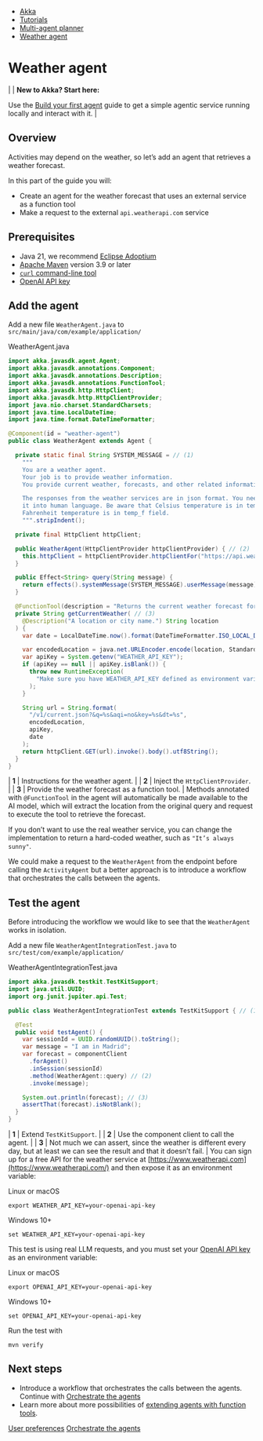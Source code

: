 <!-- <nav> -->
- [Akka](../../index.html)
- [Tutorials](../index.html)
- [Multi-agent planner](index.html)
- [Weather agent](weather.html)

<!-- </nav> -->

# Weather agent

|  | **New to Akka? Start here:**

Use the [Build your first agent](../author-your-first-service.html) guide to get a simple agentic service running locally and interact with it. |

## <a href="about:blank#_overview"></a> Overview

Activities may depend on the weather, so let’s add an agent that retrieves a weather forecast.

In this part of the guide you will:

- Create an agent for the weather forecast that uses an external service as a function tool
- Make a request to the external `api.weatherapi.com` service

## <a href="about:blank#_prerequisites"></a> Prerequisites

- Java 21, we recommend [Eclipse Adoptium](https://adoptium.net/marketplace/)
- [Apache Maven](https://maven.apache.org/install.html) version 3.9 or later
- <a href="https://curl.se/download.html">`curl` command-line tool</a>
- [OpenAI API key](https://platform.openai.com/api-keys)

## <a href="about:blank#_add_the_agent"></a> Add the agent

Add a new file `WeatherAgent.java` to `src/main/java/com/example/application/`

WeatherAgent.java
```java
import akka.javasdk.agent.Agent;
import akka.javasdk.annotations.Component;
import akka.javasdk.annotations.Description;
import akka.javasdk.annotations.FunctionTool;
import akka.javasdk.http.HttpClient;
import akka.javasdk.http.HttpClientProvider;
import java.nio.charset.StandardCharsets;
import java.time.LocalDateTime;
import java.time.format.DateTimeFormatter;

@Component(id = "weather-agent")
public class WeatherAgent extends Agent {

  private static final String SYSTEM_MESSAGE = // (1)
    """
    You are a weather agent.
    Your job is to provide weather information.
    You provide current weather, forecasts, and other related information.

    The responses from the weather services are in json format. You need to digest
    it into human language. Be aware that Celsius temperature is in temp_c field.
    Fahrenheit temperature is in temp_f field.
    """.stripIndent();

  private final HttpClient httpClient;

  public WeatherAgent(HttpClientProvider httpClientProvider) { // (2)
    this.httpClient = httpClientProvider.httpClientFor("https://api.weatherapi.com");
  }

  public Effect<String> query(String message) {
    return effects().systemMessage(SYSTEM_MESSAGE).userMessage(message).thenReply();
  }

  @FunctionTool(description = "Returns the current weather forecast for a given city.")
  private String getCurrentWeather( // (3)
    @Description("A location or city name.") String location
  ) {
    var date = LocalDateTime.now().format(DateTimeFormatter.ISO_LOCAL_DATE);

    var encodedLocation = java.net.URLEncoder.encode(location, StandardCharsets.UTF_8);
    var apiKey = System.getenv("WEATHER_API_KEY");
    if (apiKey == null || apiKey.isBlank()) {
      throw new RuntimeException(
        "Make sure you have WEATHER_API_KEY defined as environment variable."
      );
    }

    String url = String.format(
      "/v1/current.json?&q=%s&aqi=no&key=%s&dt=%s",
      encodedLocation,
      apiKey,
      date
    );
    return httpClient.GET(url).invoke().body().utf8String();
  }
}
```

| **1** | Instructions for the weather agent. |
| **2** | Inject the `HttpClientProvider`. |
| **3** | Provide the weather forecast as a function tool. |
Methods annotated with `@FunctionTool` in the agent will automatically be made available to the AI model, which will extract the location from the original query and request to execute the tool to retrieve the forecast.

If you don’t want to use the real weather service, you can change the implementation to return a hard-coded weather, such as `"It’s always sunny"`.

We could make a request to the `WeatherAgent` from the endpoint before calling the `ActivityAgent` but a better approach is to introduce a workflow that orchestrates the calls between the agents.

## <a href="about:blank#_test_the_agent"></a> Test the agent

Before introducing the workflow we would like to see that the `WeatherAgent` works in isolation.

Add a new file `WeatherAgentIntegrationTest.java` to `src/test/com/example/application/`

WeatherAgentIntegrationTest.java
```java
import akka.javasdk.testkit.TestKitSupport;
import java.util.UUID;
import org.junit.jupiter.api.Test;

public class WeatherAgentIntegrationTest extends TestKitSupport { // (1)

  @Test
  public void testAgent() {
    var sessionId = UUID.randomUUID().toString();
    var message = "I am in Madrid";
    var forecast = componentClient
      .forAgent()
      .inSession(sessionId)
      .method(WeatherAgent::query) // (2)
      .invoke(message);

    System.out.println(forecast); // (3)
    assertThat(forecast).isNotBlank();
  }
}
```

| **1** | Extend `TestKitSupport`. |
| **2** | Use the component client to call the agent. |
| **3** | Not much we can assert, since the weather is different every day, but at least we can see the result and that it doesn’t fail. |
You can sign up for a free API for the weather service at [https://www.weatherapi.com](https://www.weatherapi.com/) and then expose it as an environment variable:

Linux or macOS
```command
export WEATHER_API_KEY=your-openai-api-key
```
Windows 10+
```command
set WEATHER_API_KEY=your-openai-api-key
```
This test is using real LLM requests, and you must set your [OpenAI API key](https://platform.openai.com/api-keys) as an environment variable:

Linux or macOS
```command
export OPENAI_API_KEY=your-openai-api-key
```
Windows 10+
```command
set OPENAI_API_KEY=your-openai-api-key
```
Run the test with

```command
mvn verify
```

## <a href="about:blank#_next_steps"></a> Next steps

- Introduce a workflow that orchestrates the calls between the agents. Continue with [Orchestrate the agents](team.html)
- Learn more about more possibilities of [extending agents with function tools](../../java/agents.html#tools).

<!-- <footer> -->
<!-- <nav> -->
[User preferences](preferences.html) [Orchestrate the agents](team.html)
<!-- </nav> -->

<!-- </footer> -->

<!-- <aside> -->

<!-- </aside> -->